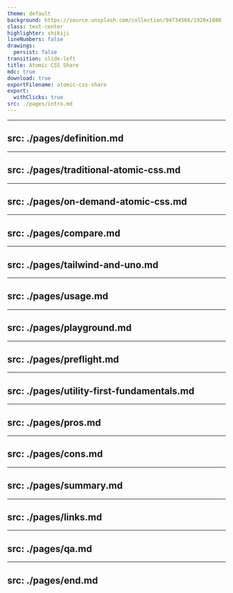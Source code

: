 ```yaml
---
theme: default
background: https://source.unsplash.com/collection/94734566/1920x1080
class: text-center
highlighter: shikiji
lineNumbers: false
drawings:
  persist: false
transition: slide-left
title: Atomic CSS Share
mdc: true
download: true
exportFilename: atomic-css-share
export:
  withClicks: true
src: ./pages/intro.md
---
```


<!-- page intro -->

---
src: ./pages/definition.md
---

<!-- page definition -->

---
src: ./pages/traditional-atomic-css.md
---

<!-- page traditional-atomic-css -->

---
src: ./pages/on-demand-atomic-css.md
---

<!-- page on-demand-atomic-css -->

---
src: ./pages/compare.md
---

<!-- page compare -->

---
src: ./pages/tailwind-and-uno.md
---

<!-- page tailwind-and-uno -->

---
src: ./pages/usage.md
---

<!-- page usage -->

---
src: ./pages/playground.md
---

<!-- page playground -->

---
src: ./pages/preflight.md
---

<!-- page preflight -->

---
src: ./pages/utility-first-fundamentals.md
---

<!-- page utility-first-fundamentals -->

---
src: ./pages/pros.md
---

<!-- page pros -->

---
src: ./pages/cons.md
---

<!-- page cons -->

---
src: ./pages/summary.md
---

<!-- page summary -->

---
src: ./pages/links.md
---

<!-- page links -->

---
src: ./pages/qa.md
---

<!-- page qa -->

---
src: ./pages/end.md
---

<!-- page end -->
